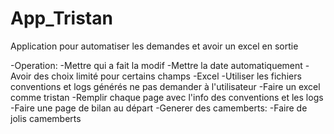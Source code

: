# App_Tristan
Application pour automatiser les demandes et avoir un excel en sortie

-Operation: 
    -Mettre qui a fait la modif
    -Mettre la date automatiquement
    -Avoir des choix limité pour certains champs
-Excel 
    -Utiliser les fichiers conventions et logs générés ne pas demander à l'utilisateur
    -Faire un excel comme tristan 
        -Remplir chaque page avec l'info des conventions et les logs
        -Faire une page de bilan au départ
-Generer des camemberts: 
    -Faire de jolis camemberts
